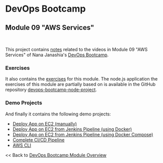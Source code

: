 # DevOps Bootcamp
## Module 09 "AWS Services"
<br />

This project contains [notes](./Notes.md) related to the videos in Module 09 "AWS Services" of Nana Janashia's [DevOps Bootcamp](https://www.techworld-with-nana.com/devops-bootcamp).

### Exercises
It also contains the [exercises](./Exercises.md) for this module. The node.js application the exercises of this module are partially based on is available in the GitHub repository [devops-bootcamp-node-project](https://github.com/fsiegrist/devops-bootcamp-node-project).

### Demo Projects
And finally it contains the following demo projects:
- [Deploy App on EC2 (manually)](./demo-projects/1-deploy-app-on-ec2-manually/)
- [Deploy App on EC2 from Jenkins Pipeline (using Docker)](./demo-projects/2-deploy-app-from-jenkins-docker/)
- [Deploy App on EC2 from Jenkins Pipeline (using Docker Compose)](./demo-projects/3-deploy-app-from-jenkins-docker-compose/)
- [Complete CI/CD Pipeline](./demo-projects/4-complete-pipeline/)
- [AWS CLI](./demo-projects/5-aws-cli/)

<< Back to [DevOps Bootcamp Module Overview](https://github.com/fsiegrist/twn-devops-bootcamp)